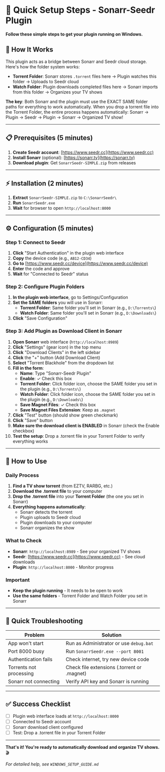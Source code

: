 # 🚀 Quick Setup Steps - Sonarr-Seedr Plugin

**Follow these simple steps to get your plugin running on Windows.**

## 🔄 How It Works

This plugin acts as a bridge between Sonarr and Seedr cloud storage. Here's how the folder system works:

- **Torrent Folder**: Sonarr stores `.torrent` files here → Plugin watches this folder → Uploads to Seedr cloud
- **Watch Folder**: Plugin downloads completed files here → Sonarr imports from this folder → Organizes your TV shows

**The key**: Both Sonarr and the plugin must use the EXACT SAME folder paths for everything to work automatically. When you drop a torrent file into the Torrent Folder, the entire process happens automatically: Sonarr → Plugin → Seedr → Plugin → Sonarr → Organized TV show!

---

## 📋 Prerequisites (5 minutes)

1. **Create Seedr account**: [https://www.seedr.cc](https://www.seedr.cc)
2. **Install Sonarr** (optional): [https://sonarr.tv](https://sonarr.tv)
3. **Download plugin**: Get `SonarrSeedr-SIMPLE.zip` from releases

---

## ⚡ Installation (2 minutes)

1. **Extract** `SonarrSeedr-SIMPLE.zip` to `C:\SonarrSeedr\`
2. **Run** `SonarrSeedr.exe`
3. **Wait** for browser to open `http://localhost:8000`

---

## ⚙️ Configuration (5 minutes)

### Step 1: Connect to Seedr

1. **Click** "Start Authentication" in the plugin web interface
2. **Copy** the device code (e.g., `AB12-CD34`)
3. **Go to** [https://www.seedr.cc/device](https://www.seedr.cc/device)
4. **Enter** the code and approve
5. **Wait** for "Connected to Seedr" status

### Step 2: Configure Plugin Folders

1. **In the plugin web interface**, go to Settings/Configuration
2. **Set the SAME folders** you will use in Sonarr:
   - **Torrent Folder**: Same folder you'll set in Sonarr (e.g., `D:\Torrents\`)
   - **Watch Folder**: Same folder you'll set in Sonarr (e.g., `D:\Downloads\`)
3. **Click** "Save Configuration"

### Step 3: Add Plugin as Download Client in Sonarr

1. **Open Sonarr** web interface (`http://localhost:8989`)
2. **Click** "Settings" (gear icon) in the top menu
3. **Click** "Download Clients" in the left sidebar
4. **Click** the "+" button (Add Download Client)
5. **Select** "Torrent Blackhole" from the dropdown list
6. **Fill in the form**:
   - **Name**: Type "Sonarr-Seedr Plugin"
   - **Enable**: ✓ Check this box
   - **Torrent Folder**: Click folder icon, choose the SAME folder you set in the plugin (e.g., `D:\Torrents\`)
   - **Watch Folder**: Click folder icon, choose the SAME folder you set in the plugin (e.g., `D:\Downloads\`)
   - **Save Magnet Files**: ✓ Check this box
   - **Save Magnet Files Extension**: Keep as `.magnet`
7. **Click** "Test" button (should show green checkmark)
8. **Click** "Save" button
9. **Make sure the download client is ENABLED** in Sonarr (check the Enable checkbox)
10. **Test the setup**: Drop a .torrent file in your Torrent Folder to verify everything works

---

## 🎯 How to Use

### Daily Process

1. **Find a TV show torrent** (from EZTV, RARBG, etc.)
2. **Download the .torrent file** to your computer
3. **Drop the .torrent file** into your **Torrent Folder** (the one you set in Sonarr)
4. **Everything happens automatically**:
   - Sonarr detects the torrent
   - Plugin uploads to Seedr cloud
   - Plugin downloads to your computer
   - Sonarr organizes the show

### What to Check

- **Sonarr**: `http://localhost:8989` - See your organized TV shows
- **Seedr**: [https://www.seedr.cc](https://www.seedr.cc) - See cloud downloads
- **Plugin**: `http://localhost:8000` - Monitor progress

### Important

- **Keep the plugin running** - It needs to be open to work
- **Use the same folders** - Torrent Folder and Watch Folder you set in Sonarr

---

## 🔧 Quick Troubleshooting

| Problem                 | Solution                                    |
| ----------------------- | ------------------------------------------- |
| App won't start         | Run as Administrator or use `debug.bat`     |
| Port 8000 busy          | Run `SonarrSeedr.exe --port 8001`           |
| Authentication fails    | Check internet, try new device code         |
| Torrents not processing | Check file extensions (.torrent or .magnet) |
| Sonarr not connecting   | Verify API key and Sonarr is running        |

---

## ✅ Success Checklist

- [ ] Plugin web interface loads at `http://localhost:8000`
- [ ] Connected to Seedr account
- [ ] Sonarr download client configured
- [ ] Test: Drop a .torrent file in your Torrent Folder

---

**That's it! You're ready to automatically download and organize TV shows.** 🎬

_For detailed help, see `WINDOWS_SETUP_GUIDE.md`_
